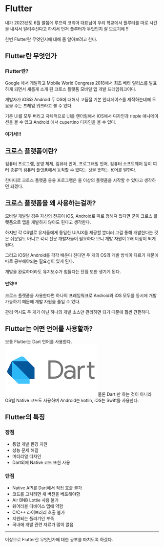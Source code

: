 # Flutter
내가 2023년도 6월 말쯤에 루프릭 코리아 대표님이 우리 학교에서 플루터를 따로 시간을 내셔서 알려주신다고 하셔서 먼저 플루터가 무엇인지 잘 모르기에 !!

한번 Flutter란 무엇인지에 대해 좀 알아보려고 한다.

## Flutter란 무엇인가
### Flutter란?
Google 에서 개발하고 Mobile World Congress 2018에서 최초 베타 릴리스를 발표하게 되면서 새롭게 소개 된 크로스 플랫폼 모바일 앱 개발 프레임워크이다.

개발자가 iOS와 Android 두 OS에 대해서 고품질 기본 인터페이스를 제작하는데에 도움을 주는 프레임 워크라고 볼 수 있다.

기존 UI를 모두 버리고 자체적으로 UI를 랜더링해서 iOS에서 디자인과 ripple 애니메이션을 볼 수 있고 Android 에서 cupertino 디자인을 볼 수 있다.

#### 여기서!!!
## 크로스 플랫폼이란?
컴퓨터 프로그램, 운영 체제, 컴퓨터 언어, 프로그래밍 언어, 컴퓨터 소프트웨어 등이 여러 종류의 컴퓨터 플랫폼에서 동작할 수 있다는 것을 뜻하는 용어를 말한다.

한마디로 크로스 플랫폼 응용 프로그램은 둘 이상의 플랫폼을 시작할 수 있다고 생각하면 되겠다.

## 크로스 플랫폼을 왜 사용하는걸까?
모바일 개발일 경우 자신의 전공이 iOS, Android로 따로 정해져 있다면 굳이 크로스 플랫폼으로 앱을 개발하지 않아도 된다고 생각한다. 

하지만 각 OS별로 유저들에게 동일한 UI/UX를 제공할 뿐더러 그걸 통해 개발한다는 것은 쉬운일도 아니고 각각 전문 개발자들이 필요하다 보니 개발 자원이 2배 이상이 되게 된다. 

그리고 iOS랑 Android를 각각 배운다 친다면 두 개의 OS의 개발 방식이 다르기 때문에 따로 공부해야되는 필요성이 있게 된다.

개발을 완료하더라도 유지보수가 힘들다는 단점 또한 생기게 된다.

#### 만약!!!

크로스 플랫폼을 사용한다면 하나의 프레임워크로 Android와 iOS 모두를 동시에 개발 가능하기 때문에 개발 자원을 줄일 수 있다.

관리 역시도 두 개가 아닌 하나의 개발 소스만 관리하면 되기 때문에 훨씬 간편하다.

## Flutter는 어떤 언어를 사용할까?
보통 Flutter는 Dart 언어를 사용한다.
![](Dart.png)
물론 Dart 만 하는 것이 아니라 OS별 Native 코드도 사용하며 Android는 kotlin, iOS는 Swift를 사용한다.

## Flutter의 특징
### 장점
* 통합 개발 환경 지원
* 성능 문제 해결
* 머티리얼 디자인
* Dart외에 Native 코드 또한 사용

### 단점
* Native API를 Dart에서 직접 호출 불가
* 코드를 고치려면 새 버전을 베포해야함
* Air BNB Lottie 사용 불가
* 웨어러블 디바이스 앱에 약함
* C/C++ 라이브러리 호출 불가
* 지원되는 플러기인 부족
* 국내에 개발 관련 자료가 많이 없음
___
이상으로 Flutter란 무엇인가에 대한 공부를 마치도록 하겠다.